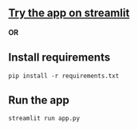 ## [Try the app on streamlit](https://rag-document-qna-with-nvidia-nim-langchain-and-faiss.streamlit.app/)

**OR**

## Install requirements

```
pip install -r requirements.txt
```

## Run the app

```
streamlit run app.py
```